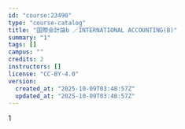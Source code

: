 ```yaml
---
id: "course:23490"
type: "course-catalog"
title: "国際会計論b ／INTERNATIONAL ACCOUNTING(B)"
summary: "1"
tags: []
campus: ""
credits: 2
instructors: []
license: "CC-BY-4.0"
version:
  created_at: "2025-10-09T03:48:57Z"
  updated_at: "2025-10-09T03:48:57Z"
---
```

1
